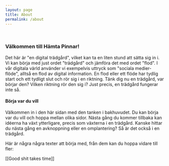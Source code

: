 ```yaml
---
layout: page
title: About
permalink: /about
---
```

<br>

### Välkommen till Hämta Pinnar!

Det här är "en digital trädgård", vilket kan ta en liten stund att sätta sig in i. Vi kan börja med just ordet "trädgård" och jämföra det med ordet "flod". I vår digitala värld använder vi exempelvis uttryck som "sociala medier-flöde", alltså en flod av digital information. En flod eller ett flöde har tydlig start och ett tydligt slut och rör sig i en riktning. Tänk dig nu en trädgård, var börjar den? Vilken riktning rör den sig i? Just precis, en trädgård fungerar inte så.

#### Börja var du vill
Välkommen in i den här sidan med den tanken i bakhuvudet. Du kan börja var du vill och hoppa mellan olika sidor. Nästa gång du kommer tillbaka kan idéerna ha växt ytterligare, precis som växterna i en trädgård. Kanske hittar du nästa gång en avknoppning eller en omplantering? Så är det också i en trädgård. 

Här är några några texter att börja med, från dem kan du hoppa vidare till fler:

[[Good shit takes time]]


